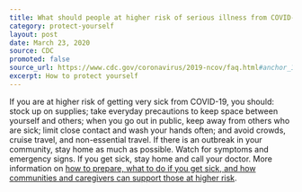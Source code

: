 ```yaml
---
title: What should people at higher risk of serious illness from COVID-19 do?
category: protect-yourself
layout: post
date: March 23, 2020
source: CDC
promoted: false
source_url: https://www.cdc.gov/coronavirus/2019-ncov/faq.html#anchor_1584386949645
excerpt: How to protect yourself
---
```


If you are at higher risk of getting very sick from COVID-19, you should: stock up on supplies; take everyday precautions to keep space between yourself and others; when you go out in public, keep away from others who are sick; limit close contact and wash your hands often; and avoid crowds, cruise travel, and non-essential travel. If there is an outbreak in your community, stay home as much as possible. Watch for symptoms and emergency signs. If you get sick, stay home and call your doctor. More information on [how to prepare, what to do if you get sick, and how communities and
caregivers can support those at higher risk](https://www.cdc.gov/coronavirus/2019-ncov/specific-groups/high-risk-complications.html).
